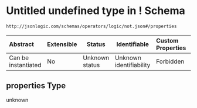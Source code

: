 # Untitled undefined type in ! Schema

```txt
http://jsonlogic.com/schemas/operators/logic/not.json#/properties
```




| Abstract            | Extensible | Status         | Identifiable            | Custom Properties | Additional Properties | Access Restrictions | Defined In                                                    |
| :------------------ | ---------- | -------------- | ----------------------- | :---------------- | --------------------- | ------------------- | ------------------------------------------------------------- |
| Can be instantiated | No         | Unknown status | Unknown identifiability | Forbidden         | Allowed               | none                | [not.json\*](operators/logic/not.json "open original schema") |

## properties Type

unknown
